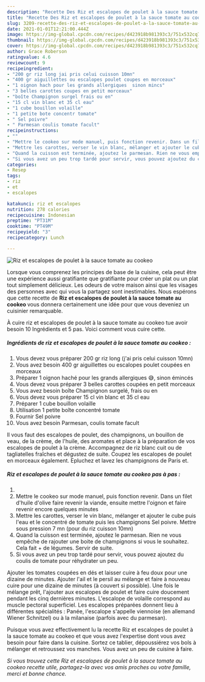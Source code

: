 ```yaml
---
description: "Recette Des Riz et escalopes de poulet à la sauce tomate au cookeo"
title: "Recette Des Riz et escalopes de poulet à la sauce tomate au cookeo"
slug: 3209-recette-des-riz-et-escalopes-de-poulet-a-la-sauce-tomate-au-cookeo
date: 2021-01-01T12:21:00.444Z
image: https://img-global.cpcdn.com/recipes/d423918b981393c3/751x532cq70/riz-et-escalopes-de-poulet-a-la-sauce-tomate-au-cookeo-photo-principale-de-la-recette.jpg
thumbnail: https://img-global.cpcdn.com/recipes/d423918b981393c3/751x532cq70/riz-et-escalopes-de-poulet-a-la-sauce-tomate-au-cookeo-photo-principale-de-la-recette.jpg
cover: https://img-global.cpcdn.com/recipes/d423918b981393c3/751x532cq70/riz-et-escalopes-de-poulet-a-la-sauce-tomate-au-cookeo-photo-principale-de-la-recette.jpg
author: Grace Roberson
ratingvalue: 4.6
reviewcount: 9
recipeingredient:
- "200 gr riz long jai pris celui cuisson 10mn"
- "400 gr aiguillettes ou escalopes poulet coupes en morceaux"
- "1 oignon hach pour les grands allergiques  sinon mincs"
- "3 belles carottes coupes en petit morceaux"
- "boîte Champignon surgel frais ou en"
- "15 cl vin blanc et 35 cl eau"
- "1 cube bouillon volaille"
- "1 petite bote concentr tomate"
- " Sel poivre"
- " Parmesan coulis tomate facult"
recipeinstructions:
- ""
- "Mettre le cookeo sur mode manuel, puis fonction revenir. Dans un filet d&#39;huile d&#39;olive faire revenir la viande, ensuite mettre l&#39;oignon et faire revenir encore quelques minutes"
- "Mettre les carottes, verser le vin blanc, mélanger et ajouter le cube puis l&#39;eau et le concentré de tomate puis les champignons Sel poivre. Mettre sous pression 7 mn (pour du riz cuisson 10mn)"
- "Quand la cuisson est terminée, ajoutez le parmesan. Rien ne vous empêche de rajouter une boite de champignons si vous le souhaitez. Cela fait + de légumes. Servir de suite."
- "Si vous avez un peu trop tardé pour servir, vous pouvez ajoutez du coulis de tomate pour réhydrater un peu."
categories:
- Resep
tags:
- riz
- et
- escalopes

katakunci: riz et escalopes 
nutrition: 278 calories
recipecuisine: Indonesian
preptime: "PT31M"
cooktime: "PT49M"
recipeyield: "3"
recipecategory: Lunch

---
```



![Riz et escalopes de poulet à la sauce tomate au cookeo](https://img-global.cpcdn.com/recipes/d423918b981393c3/751x532cq70/riz-et-escalopes-de-poulet-a-la-sauce-tomate-au-cookeo-photo-principale-de-la-recette.jpg)

Lorsque vous comprenez les principes de base de la cuisine, cela peut être une expérience aussi gratifiante que gratifiante pour créer un plat ou un plat tout simplement délicieux. Les odeurs de votre maison ainsi que les visages des personnes avec qui vous la partagez sont inestimables. Nous espérons que cette recette de <strong> Riz et escalopes de poulet à la sauce tomate au cookeo </strong> vous donnera certainement une idée pour que vous deveniez un cuisinier remarquable.

<!--inarticleads1-->

À cuire riz et escalopes de poulet à la sauce tomate au cookeo tue avoir besoin 10 Ingrédients et 5 pas. Voici comment vous cuire cette.

##### Ingrédients de riz et escalopes de poulet à la sauce tomate au cookeo :

1. Vous devez vous préparer 200 gr riz long (j&#39;ai pris celui cuisson 10mn)
1. Vous avez besoin 400 gr aiguillettes ou escalopes poulet coupées en morceaux
1. Préparer 1 oignon haché pour les grands allergiques 😅, sinon émincés
1. Vous devez vous préparer 3 belles carottes coupées en petit morceaux
1. Vous avez besoin boîte Champignon surgelé, frais ou en
1. Vous devez vous préparer 15 cl vin blanc et 35 cl eau
1. Préparer 1 cube bouillon volaille
1. Utilisation 1 petite boîte concentré tomate
1. Fournir  Sel poivre
1. Vous avez besoin  Parmesan, coulis tomate facult


Il vous faut des escalopes de poulet, des champignons, un bouillon de veau, de la crème, de l&#39;huile, des aromates et place à la préparation de vos escalopes de poulet à la crème. Accompagnez de riz blanc cuit ou de tagliatelles fraîches et dégustez de suite. Coupez les escalopes de poulet en morceaux également. Epluchez et lavez les champignons de Paris et. 

<!--inarticleads2-->

##### Riz et escalopes de poulet à la sauce tomate au cookeo pas à pas :

1. 
1. Mettre le cookeo sur mode manuel, puis fonction revenir. Dans un filet d&#39;huile d&#39;olive faire revenir la viande, ensuite mettre l&#39;oignon et faire revenir encore quelques minutes
1. Mettre les carottes, verser le vin blanc, mélanger et ajouter le cube puis l&#39;eau et le concentré de tomate puis les champignons Sel poivre. Mettre sous pression 7 mn (pour du riz cuisson 10mn)
1. Quand la cuisson est terminée, ajoutez le parmesan. Rien ne vous empêche de rajouter une boite de champignons si vous le souhaitez. Cela fait + de légumes. Servir de suite.
1. Si vous avez un peu trop tardé pour servir, vous pouvez ajoutez du coulis de tomate pour réhydrater un peu.


Ajouter les tomates coupées en dés et laisser cuire à feu doux pour une dizaine de minutes. Ajouter l&#39;ail et le persil au mélange et faire à nouveau cuire pour une dizaine de minutes (à couvert si possible). Une fois le mélange prêt, l&#39;ajouter aux escalopes de poulet et faire cuire doucement pendant les cinq dernières minutes. L&#39;escalope de volaille correspond au muscle pectoral superficiel. Les escalopes préparées donnent lieu à différentes spécialités : Panée, l&#39;escalope s&#39;appelle viennoise (en allemand Wiener Schnitzel) ou à la milanaise (parfois avec du parmesan). 

<!--inarticleads1-->

<p>
Puisque vous avez effectivement lu la recette Riz et escalopes de poulet à la sauce tomate au cookeo et que vous avez l'expertise dont vous avez besoin pour faire dans la cuisine. Sortez ce tablier, dépoussiérez vos bols à mélanger et retroussez vos manches. Vous avez un peu de cuisine à faire.
</p>

<p>
<i>Si vous trouvez cette Riz et escalopes de poulet à la sauce tomate au cookeo recette utile, partagez-la avec vos amis proches ou votre famille, merci et bonne chance.</i>
</p>
